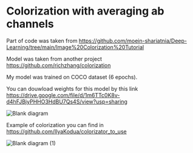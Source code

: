 # Colorization with averaging ab channels

Part of code was taken from 
https://github.com/moein-shariatnia/Deep-Learning/tree/main/Image%20Colorization%20Tutorial 

Model was taken from another project
https://github.com/richzhang/colorization 

My model was trained on COCO dataset (6 epochs).

You can douwload weights for this model by this link 
https://drive.google.com/file/d/1m6TTc0K8v-d4hFJBjyPHHO3HdBU7Qs4S/view?usp=sharing 

![Blank diagram](https://user-images.githubusercontent.com/82718432/146439354-7ba04506-1bc1-4b73-ab3f-f349ed34e0db.png)

Example of colorization you can find in 
https://github.com/IlyaKodua/colorizator_to_use 

![Blank diagram (1)](https://user-images.githubusercontent.com/82718432/146436626-d1140ce4-55a8-44bb-bec5-8d4cd0ea9a30.jpeg)
